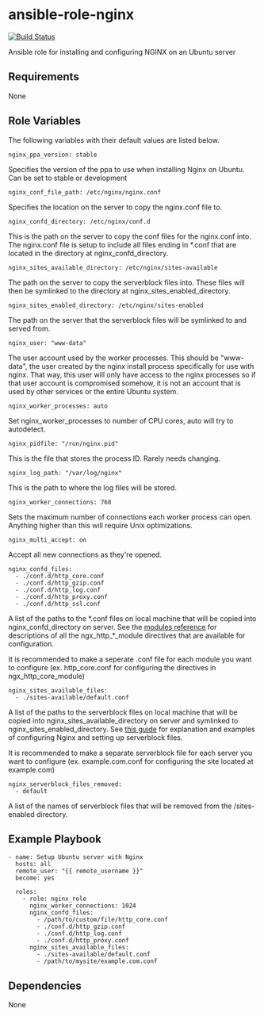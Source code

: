 # ansible-role-nginx

[![Build Status](https://travis-ci.org/CMcDonald82/ansible-role-nginx.svg?branch=master)](https://travis-ci.org/CMcDonald82/ansible-role-nginx)

Ansible role for installing and configuring NGINX on an Ubuntu server

## Requirements

None

## Role Variables

The following variables with their default values are listed below.

``` 
nginx_ppa_version: stable 
```

Specifies the version of the ppa to use when installing Nginx on Ubuntu. Can be set to stable or development

```
nginx_conf_file_path: /etc/nginx/nginx.conf
```

Specifies the location on the server to copy the nginx.conf file to.

```
nginx_confd_directory: /etc/nginx/conf.d
```

This is the path on the server to copy the conf files for the nginx.conf into. The nginx.conf file is setup to include all files ending in \*.conf that are located in the directory at nginx_confd_directory.

```
nginx_sites_available_directory: /etc/nginx/sites-available
```

The path on the server to copy the serverblock files into. These files will then be symlinked to the directory at nginx_sites_enabled_directory.

```
nginx_sites_enabled_directory: /etc/nginx/sites-enabled
```

The path on the server that the serverblock files will be symlinked to and served from.

```
nginx_user: "www-data"
```

The user account used by the worker processes. This should be "www-data", the user created by the nginx install process specifically for use with nginx. That way, this user will only have access to the nginx processes so if that user 
account is compromised somehow, it is not an account that is used by other services or the entire Ubuntu system.

```
nginx_worker_processes: auto 
```

Set nginx_worker_processes to number of CPU cores, auto will try to autodetect.

```
nginx_pidfile: "/run/nginx.pid" 
```

This is the file that stores the process ID. Rarely needs changing.

```
nginx_log_path: "/var/log/nginx"
```

This is the path to where the log files will be stored. 

```
nginx_worker_connections: 768
```

Sets the maximum number of connections each worker process can open. Anything higher than this will require Unix optimizations.

```
nginx_multi_accept: on
```

Accept all new connections as they're opened.

```
nginx_confd_files: 
  - ./conf.d/http_core.conf
  - ./conf.d/http_gzip.conf
  - ./conf.d/http_log.conf
  - ./conf.d/http_proxy.conf
  - ./conf.d/http_ssl.conf
```

A list of the paths to the \*.conf files on local machine that will be copied into nginx_confd_directory on server.
See the [modules reference](https://nginx.org/en/docs/) for descriptions of all the ngx_http_*_module directives that are available for configuration.

It is recommended to make a seperate .conf file for each module you want to configure (ex. http_core.conf for configuring the directives in ngx_http_core_module)

```
nginx_sites_available_files: 
  - ./sites-available/default.conf
```

A list of the paths to the serverblock files on local machine that will be copied into nginx_sites_available_directory on server and symlinked to nginx_sites_enabled_directory. See [this guide](https://linode.com/docs/web-servers/nginx/how-to-configure-nginx/) for explanation and examples of configuring Nginx and setting up serverblock files.

It is recommended to make a separate serverblock file for each server you want to configure (ex. example.com.conf for configuring the site located at example.com)

```
nginx_serverblock_files_removed: 
  - default
```
A list of the names of serverblock files that will be removed from the /sites-enabled directory.



## Example Playbook

```
- name: Setup Ubuntu server with Nginx
  hosts: all
  remote_user: "{{ remote_username }}"
  become: yes

  roles:
    - role: nginx_role
      nginx_worker_connections: 1024
      nginx_confd_files: 
        - /path/to/custom/file/http_core.conf
        - ./conf.d/http_gzip.conf
        - ./conf.d/http_log.conf
        - ./conf.d/http_proxy.conf
      nginx_sites_available_files: 
        - ./sites-available/default.conf
        - /path/to/mysite/example.com.conf
```


## Dependencies

None